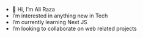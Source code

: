 - 👋 Hi, I’m Ali Raza
-  I’m interested in anything new in Tech
-  I’m currently learning Next JS
-  I’m looking to collaborate on web related projects


<!---
DevAliRaza/DevAliRaza is a ✨ special ✨ repository because its `README.md` (this file) appears on your GitHub profile.
You can click the Preview link to take a look at your changes.
--->
